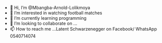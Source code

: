 - 👋 Hi, I’m @Mbangba-Arnold-Lolikmoya
- 👀 I’m interested in watching football matches
- 🌱 I’m currently learning programming
- 💞️ I’m looking to collaborate on ...
- 📫 How to reach me ...Latent Schwarzenegger on Facebook/
WhatsApp 0540714074

<!---
Mbangba-Arnold-Lolikmoya/Mbangba-Arnold-Lolikmoya is a ✨ special ✨ repository because its `README.md` (this file) appears on your GitHub profile.
You can click the Preview link to take a look at your changes.
--->
